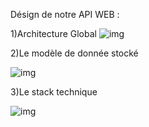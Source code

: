 Désign de notre API WEB : 

1)Architecture Global
![img](https://github.com/T2Clubber/tp-architecture/blob/SI2-DREAM-TEAM/SI2-DREAM-TEAM/projet/IMG/Architecture%20Global.jpg)


2)Le modèle de donnée stocké

![img](https://github.com/T2Clubber/tp-architecture/blob/SI2-DREAM-TEAM/SI2-DREAM-TEAM/projet/IMG/Modele%20de%20donn%C3%A9e%20stock%C3%A9.jpg)


3)Le stack technique

![img](https://github.com/T2Clubber/tp-architecture/blob/SI2-DREAM-TEAM/SI2-DREAM-TEAM/projet/IMG/Stack%20technique.jpg)
